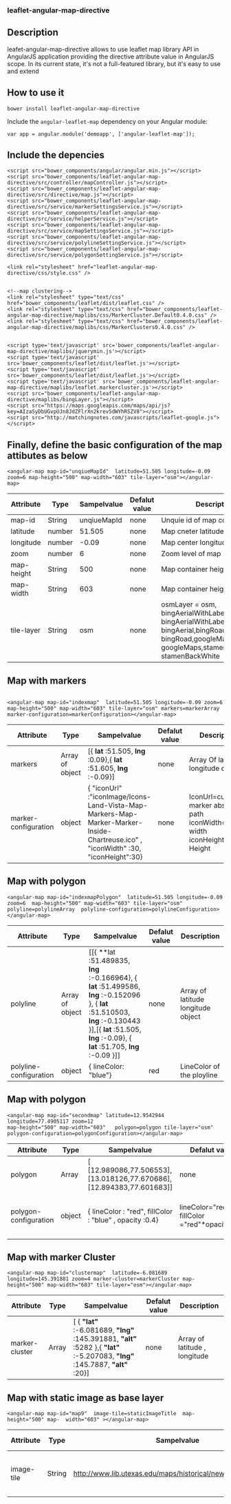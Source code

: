 ### leaflet-angular-map-directive

## Description
leafet-angular-map-directive allows  to use leaflet map library API in  AngularJS application  providing the directive attribute value in AngularJS scope. In its current state, it's not a full-featured library, but it's easy to use and extend 

## How to use it

```
bower install leaflet-angular-map-directive
```

Include the `angular-leaflet-map` dependency on your Angular module:
```
var app = angular.module('demoapp', ['angular-leaflet-map']);
```

## Include the depencies 
```
<script src="bower_components/angular/angular.min.js"></script>
<script src="bower_components/leaflet-angular-map-directive/src/controller/mapController.js"></script>
<script src="bower_components/leaflet-angular-map-directive/src/directive/map.js"></script>
<script src="bower_components/leaflet-angular-map-directive/src/service/markerSettingsService.js"></script>
<script src="bower_components/leaflet-angular-map-directive/src/service/helperService.js"></script>
<script src="bower_components/leaflet-angular-map-directive/src/service/mapSettingsService.js"></script>
<script src="bower_components/leaflet-angular-map-directive/src/service/polylineSettingService.js"></script>
<script src="bower_components/leaflet-angular-map-directive/src/service/polygonSettingService.js"></script>

<link rel="stylesheet" href="leaflet-angular-map-directive/css/style.css" />


<!--map clustering-->
<link rel="stylesheet" type="text/css" href="bower_components/leaflet/dist/leaflet.css" />
<link rel="stylesheet" type="text/css" href="bower_components/leaflet-angular-map-directive/maplibs/css/MarkerCluster.Default0.4.0.css" />
<link rel="stylesheet" type="text/css" href="bower_components/leaflet-angular-map-directive/maplibs/css/MarkerClusters0.4.0.css" />


<script type='text/javascript' src='bower_components/leaflet-angular-map-directive/maplibs/jquerymin.js'></script>
<script type='text/javascript' src='bower_components/leaflet/dist/leaflet.js'></script>
<script type='text/javascript' src='bower_components/leaflet/dist/leaflet.js'></script>
<script type='text/javascript' src='bower_components/leaflet-angular-map-directive/maplibs/leaflet.markercluster.js'></script>
<script src="bower_components/leaflet-angular-map-directive/maplibs/bingLayer.js"></script>
<script src="https://maps.googleapis.com/maps/api/js?key=AIzaSyDbUGvpUJn8JdZFlrXn2krev5dWYhRSZV8"></script>
<script src="http://matchingnotes.com/javascripts/leaflet-google.js"></script>

```


## Finally, define  the basic configuration of the map  attibutes as below
```
<angular-map map-id="unqiueMapId"  latitude=51.505 longitude=-0.09 zoom=6 map-height="500" map-width="603" tile-layer="osm"></angular-map> 
```

| Attribute | Type | Sampelvalue | Defalut value | Description |
| --- | --- | --- | --- | --- |
| map-id | String | unqiueMapId | none | Unquie id of map container |
| latitude | number | 51.505 | none | Map cneter latitude |
| longitude | number | -0.09 | none | Map center longitude |
| zoom | number | 6 | none | Zoom level of map |
| map-height | String | 500 | none | Map container height |
|  map-width| String | 603 | none | Map container height |
| tile-layer | String | osm | none | osmLayer = osm, bingAerialWithLabels= bingAerialWithLabels,bingAerial= bingAerial,bingRoad= bingRoad,googleMaps= googleMaps,stamenBackWhite= stamenBackWhite   |

## Map with markers

```

<angular-map map-id="indexmap"  latitude=51.505 longitude=-0.09 zoom=6 map-height="500" map-width="603" tile-layer="osm" markers=markerArray marker-configuration=markerConfiguration></angular-map>

```

| Attribute | Type | Sampelvalue | Defalut value | Description |
| --- | --- | --- | --- | --- |
| markers |  Array of object |  [{ **lat** :51.505, **lng** :0.09},{        **lat** :51.605, **lng** :-0.09}]  | none | Array Of latitude longitude objects |
| marker-configuration | object |  {   &quot;iconUrl&quot; :&quot;iconImage/Icons-Land-Vista-Map-Markers-Map-Marker-Marker-Inside-Chartreuse.ico&quot; ,       &quot;iconWidth&quot; :30,       &quot;iconHeight&quot;:30}  | none | IconUrl=custom marker absolute path iconWidth=marker width iconHeight=maker Height |

## Map with polygon

```
<angular-map map-id="indexmapPolygon"  latitude=51.505 longitude=-0.09 zoom=6  map-height="500" map-width="603" tile-layer="osm" polyline=polylineArray  polyline-configuration=polylineConfiguration></angular-map>
```

| Attribute | Type | Sampelvalue | Defalut value | Description |
| --- | --- | --- | --- | --- |
| polyline |  Array of object | [[{    **lat :51.489835,    **lng** :-0.166964},    {        **lat** :51.499586,        **lng** :-0.152096    },    {        **lat** :51.510503,        **lng** :-0.130443    }],[{    **lat** :51.505,    **lng** :-0.09},    {        **lat** :51.705,        **lng** :-0.09    }]]   | none | Array of latitude longitude object |
| polyline-configuration | object | {    lineColor: &quot;blue&quot;}  | red | LineColor of the ployline |

## Map with polygon

```
<angular-map map-id="secondmap" latitude=12.9542944 longitude=77.4905117 zoom=12
map-height="500" map-width="603"   polygon=polygon tile-layer="osm" polygon-configuration=polygonConfiguration></angular-map>
```

| Attribute | Type | Sampelvalue | Defalut value | Description |
| --- | --- | --- | --- | --- |
| polygon | Array | [    [12.989086,77.506553],    [13.018126,77.670686],    [12.894383,77.601683]]  | none | Array of latitude, longitude |
| polygon-configuration | object | {    lineColor : &quot;red&quot;,    fillColor : &quot;blue&quot; ,    opacity :0.4}  | lineColor=&quot;red&quot; fillColor =&quot;red&quot;*opacity=0.4  |LineColor Boder color of polygonfillColor : polygon fill color   |

## Map with marker Cluster

```
<angular-map map-id="clustermap"  latitude=-6.081689 longitude=145.391881 zoom=4 marker-cluster=markerCluster map-height="500" map-width="603" tile-layer="osm"></angular-map>
```

| Attribute | Type | Sampelvalue | Defalut value | Description |
| --- | --- | --- | --- | --- |
| marker-cluster | Array | [    {              **&quot;lat&quot;** :-6.081689,        **&quot;lng&quot;** :145.391881,        **&quot;alt&quot;** :5282    },{      **&quot;lat&quot;** :-5.207083,    **&quot;lng&quot;** :145.7887,    **&quot;alt&quot;** :20}]  | none | Array of latitude , longitude |

## Map with static image as base layer

```
<angular-map map-id="map9"  image-tile=staticImageTitle  map-height="500" map-  width="603" ></angular-map>
```

| Attribute | Type | Sampelvalue | Defalut value | Description |
| --- | --- | --- | --- | --- |
| image-tile | String | http://www.lib.utexas.edu/maps/historical/newark\_nj\_1922.jpg  | none | Image has to be displayed as base layer |

